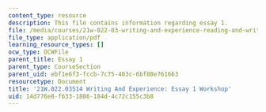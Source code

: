 ```yaml
---
content_type: resource
description: This file contains information regarding essay 1.
file: /media/courses/21w-022-03-writing-and-experience-reading-and-writing-autobiography-spring-2014/14d776e8f6331886184d4c72c155c3b8_MIT21W_022_03S14_Essay1.pdf
file_type: application/pdf
learning_resource_types: []
ocw_type: OCWFile
parent_title: Essay 1
parent_type: CourseSection
parent_uid: ebf1e6f3-fccb-7c75-403c-6bf80e761663
resourcetype: Document
title: '21W.022.03S14 Writing And Experience: Essay 1 Workshop'
uid: 14d776e8-f633-1886-184d-4c72c155c3b8
---
```

